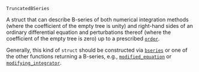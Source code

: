 ```
TruncatedBSeries
```

A struct that can describe B-series of both numerical integration methods (where the coefficient of the empty tree is unity) and right-hand sides of an ordinary differential equation and perturbations thereof (where the coefficient of the empty tree is zero) up to a prescribed [`order`](@ref).

Generally, this kind of `struct` should be constructed via [`bseries`](@ref) or one of the other functions returning a B-series, e.g., [`modified_equation`](@ref) or [`modifying_integrator`](@ref).
